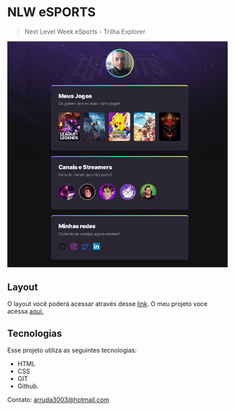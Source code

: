# NLW eSPORTS

> Next Level Week eSports - Trilha Explorer

![preview](./.github/preview.png)

## Layout

O layout você poderá acessar através desse [link](https://www.figma.com/community/file/1150897317533332617). O meu projeto voce acessa [aqui.](https://thiagodarruda.github.io/NLW-Esports-Rocketseat/)

## Tecnologias

Esse projeto utiliza as seguintes tecnologias:

- HTML
- CSS
- GIT
- Github.

Contato:
arruda3003@hotmail.com
